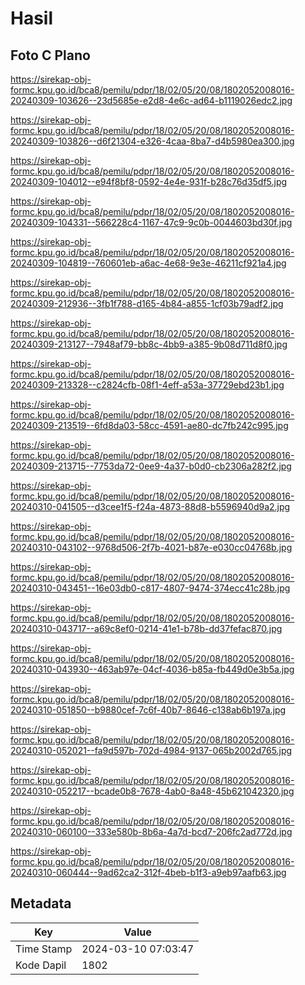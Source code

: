 # Hasil

## Foto C Plano

https://sirekap-obj-formc.kpu.go.id/bca8/pemilu/pdpr/18/02/05/20/08/1802052008016-20240309-103626--23d5685e-e2d8-4e6c-ad64-b1119026edc2.jpg

https://sirekap-obj-formc.kpu.go.id/bca8/pemilu/pdpr/18/02/05/20/08/1802052008016-20240309-103826--d6f21304-e326-4caa-8ba7-d4b5980ea300.jpg

https://sirekap-obj-formc.kpu.go.id/bca8/pemilu/pdpr/18/02/05/20/08/1802052008016-20240309-104012--e94f8bf8-0592-4e4e-931f-b28c76d35df5.jpg

https://sirekap-obj-formc.kpu.go.id/bca8/pemilu/pdpr/18/02/05/20/08/1802052008016-20240309-104331--566228c4-1167-47c9-9c0b-0044603bd30f.jpg

https://sirekap-obj-formc.kpu.go.id/bca8/pemilu/pdpr/18/02/05/20/08/1802052008016-20240309-104819--760601eb-a6ac-4e68-9e3e-46211cf921a4.jpg

https://sirekap-obj-formc.kpu.go.id/bca8/pemilu/pdpr/18/02/05/20/08/1802052008016-20240309-212936--3fb1f788-d165-4b84-a855-1cf03b79adf2.jpg

https://sirekap-obj-formc.kpu.go.id/bca8/pemilu/pdpr/18/02/05/20/08/1802052008016-20240309-213127--7948af79-bb8c-4bb9-a385-9b08d711d8f0.jpg

https://sirekap-obj-formc.kpu.go.id/bca8/pemilu/pdpr/18/02/05/20/08/1802052008016-20240309-213328--c2824cfb-08f1-4eff-a53a-37729ebd23b1.jpg

https://sirekap-obj-formc.kpu.go.id/bca8/pemilu/pdpr/18/02/05/20/08/1802052008016-20240309-213519--6fd8da03-58cc-4591-ae80-dc7fb242c995.jpg

https://sirekap-obj-formc.kpu.go.id/bca8/pemilu/pdpr/18/02/05/20/08/1802052008016-20240309-213715--7753da72-0ee9-4a37-b0d0-cb2306a282f2.jpg

https://sirekap-obj-formc.kpu.go.id/bca8/pemilu/pdpr/18/02/05/20/08/1802052008016-20240310-041505--d3cee1f5-f24a-4873-88d8-b5596940d9a2.jpg

https://sirekap-obj-formc.kpu.go.id/bca8/pemilu/pdpr/18/02/05/20/08/1802052008016-20240310-043102--9768d506-2f7b-4021-b87e-e030cc04768b.jpg

https://sirekap-obj-formc.kpu.go.id/bca8/pemilu/pdpr/18/02/05/20/08/1802052008016-20240310-043451--16e03db0-c817-4807-9474-374ecc41c28b.jpg

https://sirekap-obj-formc.kpu.go.id/bca8/pemilu/pdpr/18/02/05/20/08/1802052008016-20240310-043717--a69c8ef0-0214-41e1-b78b-dd37fefac870.jpg

https://sirekap-obj-formc.kpu.go.id/bca8/pemilu/pdpr/18/02/05/20/08/1802052008016-20240310-043930--463ab97e-04cf-4036-b85a-fb449d0e3b5a.jpg

https://sirekap-obj-formc.kpu.go.id/bca8/pemilu/pdpr/18/02/05/20/08/1802052008016-20240310-051850--b9880cef-7c6f-40b7-8646-c138ab6b197a.jpg

https://sirekap-obj-formc.kpu.go.id/bca8/pemilu/pdpr/18/02/05/20/08/1802052008016-20240310-052021--fa9d597b-702d-4984-9137-065b2002d765.jpg

https://sirekap-obj-formc.kpu.go.id/bca8/pemilu/pdpr/18/02/05/20/08/1802052008016-20240310-052217--bcade0b8-7678-4ab0-8a48-45b621042320.jpg

https://sirekap-obj-formc.kpu.go.id/bca8/pemilu/pdpr/18/02/05/20/08/1802052008016-20240310-060100--333e580b-8b6a-4a7d-bcd7-206fc2ad772d.jpg

https://sirekap-obj-formc.kpu.go.id/bca8/pemilu/pdpr/18/02/05/20/08/1802052008016-20240310-060444--9ad62ca2-312f-4beb-b1f3-a9eb97aafb63.jpg


## Metadata

| Key        | Value               |
| ---------- | ------------------- |
| Time Stamp | 2024-03-10 07:03:47 |
| Kode Dapil | 1802                |



